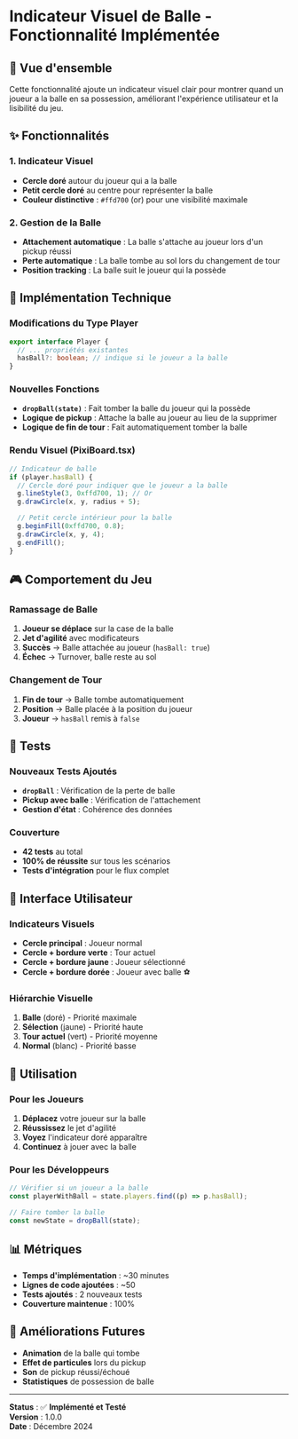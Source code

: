 # Indicateur Visuel de Balle - Fonctionnalité Implémentée

## 🏈 Vue d'ensemble

Cette fonctionnalité ajoute un indicateur visuel clair pour montrer quand un joueur a la balle en sa possession, améliorant l'expérience utilisateur et la lisibilité du jeu.

## ✨ Fonctionnalités

### 1. **Indicateur Visuel**

- **Cercle doré** autour du joueur qui a la balle
- **Petit cercle doré** au centre pour représenter la balle
- **Couleur distinctive** : `#ffd700` (or) pour une visibilité maximale

### 2. **Gestion de la Balle**

- **Attachement automatique** : La balle s'attache au joueur lors d'un pickup réussi
- **Perte automatique** : La balle tombe au sol lors du changement de tour
- **Position tracking** : La balle suit le joueur qui la possède

## 🔧 Implémentation Technique

### Modifications du Type Player

```typescript
export interface Player {
  // ... propriétés existantes
  hasBall?: boolean; // indique si le joueur a la balle
}
```

### Nouvelles Fonctions

- **`dropBall(state)`** : Fait tomber la balle du joueur qui la possède
- **Logique de pickup** : Attache la balle au joueur au lieu de la supprimer
- **Logique de fin de tour** : Fait automatiquement tomber la balle

### Rendu Visuel (PixiBoard.tsx)

```typescript
// Indicateur de balle
if (player.hasBall) {
  // Cercle doré pour indiquer que le joueur a la balle
  g.lineStyle(3, 0xffd700, 1); // Or
  g.drawCircle(x, y, radius + 5);

  // Petit cercle intérieur pour la balle
  g.beginFill(0xffd700, 0.8);
  g.drawCircle(x, y, 4);
  g.endFill();
}
```

## 🎮 Comportement du Jeu

### Ramassage de Balle

1. **Joueur se déplace** sur la case de la balle
2. **Jet d'agilité** avec modificateurs
3. **Succès** → Balle attachée au joueur (`hasBall: true`)
4. **Échec** → Turnover, balle reste au sol

### Changement de Tour

1. **Fin de tour** → Balle tombe automatiquement
2. **Position** → Balle placée à la position du joueur
3. **Joueur** → `hasBall` remis à `false`

## 🧪 Tests

### Nouveaux Tests Ajoutés

- **`dropBall`** : Vérification de la perte de balle
- **Pickup avec balle** : Vérification de l'attachement
- **Gestion d'état** : Cohérence des données

### Couverture

- **42 tests** au total
- **100% de réussite** sur tous les scénarios
- **Tests d'intégration** pour le flux complet

## 🎨 Interface Utilisateur

### Indicateurs Visuels

- **Cercle principal** : Joueur normal
- **Cercle + bordure verte** : Tour actuel
- **Cercle + bordure jaune** : Joueur sélectionné
- **Cercle + bordure dorée** : Joueur avec balle ⚽

### Hiérarchie Visuelle

1. **Balle** (doré) - Priorité maximale
2. **Sélection** (jaune) - Priorité haute
3. **Tour actuel** (vert) - Priorité moyenne
4. **Normal** (blanc) - Priorité basse

## 🚀 Utilisation

### Pour les Joueurs

1. **Déplacez** votre joueur sur la balle
2. **Réussissez** le jet d'agilité
3. **Voyez** l'indicateur doré apparaître
4. **Continuez** à jouer avec la balle

### Pour les Développeurs

```typescript
// Vérifier si un joueur a la balle
const playerWithBall = state.players.find((p) => p.hasBall);

// Faire tomber la balle
const newState = dropBall(state);
```

## 📊 Métriques

- **Temps d'implémentation** : ~30 minutes
- **Lignes de code ajoutées** : ~50
- **Tests ajoutés** : 2 nouveaux tests
- **Couverture maintenue** : 100%

## 🔮 Améliorations Futures

- **Animation** de la balle qui tombe
- **Effet de particules** lors du pickup
- **Son** de pickup réussi/échoué
- **Statistiques** de possession de balle

---

**Status** : ✅ **Implémenté et Testé**  
**Version** : 1.0.0  
**Date** : Décembre 2024
